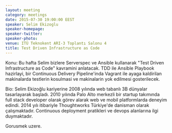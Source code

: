 ```yaml
---
layout: meeting
category: meetings
date: 2015-07-30 19:00:00 EEST
speaker: Selim Ekizoglu
speaker-homepage: 
speaker-twitter: 
speaker-photo: 
venue: ITÜ Teknokent ARI-3 Toplantı Salonu 4
title: Test Driven Infrastructure as Code
---
```


Konu:
Bu hafta Selim bizlere Serverspec ve Ansible kullanarak  "Test Driven Infrastructure as Code" kavramini anlatacak.
TDD ile Ansible Playbook hazirlayi, bir Continuous  Delivery Pipeline'inda Vagrant ile ayaga kaldirilan makinalarda testlerin kosulmasi ve makinalarin yok edilmesi gosterilecek. 

Bio:
Selim Ekizoğlu kariyerine 2008 yılında web tabanlı 3B dünyalar tasarlayarak başladı. 2010 yılında Palo Alto merkezli bir startup takımında full stack developer olarak görev alarak web ve mobil platformlarda deneyim edindi. 2014 yılı itibariyle Thoughtworks Türkiye'de danisman olarak çalışmaktadır. Continuous deployment pratikleri ve devops alanlarına ilgi duymaktadır.

Gorusmek uzere.
